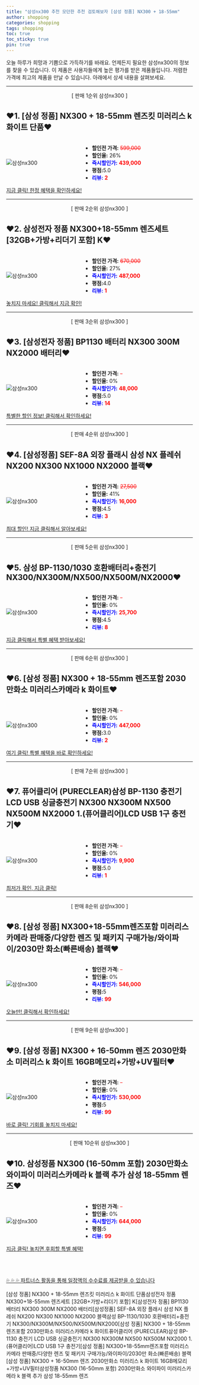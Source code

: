```yaml
---
title: "삼성nx300 추천 모던한 추천 검토해보자 [삼성 정품] NX300 + 18-55mm"
author: shopping
categories: shopping
tags: shopping
toc: true
toc_sticky: true
pin: true
---
```

오늘 하루가 희망과 기쁨으로 가득하기를 바래요. 언제든지 필요한 삼성nx300의 정보를 찾을 수 있습니다. 이 제품은 사용자들에게 높은 평가를 받은 제품들입니다. 저렴한 가격에 최고의 제품을 만날 수 있습니다. 아래에서 상세 내용을 살펴보세요.

---
<p class="toplist" style="margin: 0 auto; display: block; width: fit-content;">[ 판매 1순위 삼성nx300 ]</p>

<h2><strong>❤️1. [삼성 정품] NX300 + 18-55mm 렌즈킷 미러리스 k 화이트 단품❤️</strong></h2>

<div style="display: flex; align-items: center;">
    <div style="flex: 0.4;">
        <img src="https://thumbnail9.coupangcdn.com/thumbnails/remote/230x230ex/image/vendor_inventory/da66/9b3ca32c603457c61f59766d546c5b71a6c15d10707157e008bd79634555.png" alt="삼성nx300" style="max-width: 100%;">
    </div>
    <div style="flex: 0.6; margin-left: 10px;">
        <ul>
            <li><strong>할인전 가격:</strong> <del style="color: red;">599,000</del></li>
            <li><strong>할인율:</strong> 26%</li>
            <li><span style='color:blue'><strong>즉시할인가:</strong></span> <span style='color:red'><strong>439,000</strong></span></li>
            <li><strong>평점:</strong>5.0</li>
            <li><span style='color:blue'><strong>리뷰:</strong></span> <span style='color:red'><strong>2</strong></span></li>
        </ul>
    </div>
</div>
<div class="center">
    <a href="https://William4Davisa.github.io?lptag=AF9450613&subid=githubio&pageKey=5185899813&traceid=V0-153&itemId=7186871383&vendorItemId=90703942435" class="myButton">
        지금 클릭! 한정 혜택을 확인하세요!
    </a>
</div>


---
<p class="toplist" style="margin: 0 auto; display: block; width: fit-content;">[ 판매 2순위 삼성nx300 ]</p>

<h2><strong>❤️2. 삼성전자 정품 NX300+18-55mm 렌즈세트 [32GB+가방+리더기 포함] K❤️</strong></h2>

<div style="display: flex; align-items: center;">
    <div style="flex: 0.4;">
        <img src="https://thumbnail9.coupangcdn.com/thumbnails/remote/230x230ex/image/vendor_inventory/9e80/2901e98adf9023da81cf19b70f4a803247d4c4d5305484455f054dd922b2.jpg" alt="삼성nx300" style="max-width: 100%;">
    </div>
    <div style="flex: 0.6; margin-left: 10px;">
        <ul>
            <li><strong>할인전 가격:</strong> <del style="color: red;">670,000</del></li>
            <li><strong>할인율:</strong> 27%</li>
            <li><span style='color:blue'><strong>즉시할인가:</strong></span> <span style='color:red'><strong>487,000</strong></span></li>
            <li><strong>평점:</strong>4.0</li>
            <li><span style='color:blue'><strong>리뷰:</strong></span> <span style='color:red'><strong>1</strong></span></li>
        </ul>
    </div>
</div>
<div class="center">
    <a href="https://William4Davisa.github.io?lptag=AF9450613&subid=githubio&pageKey=7405807237&traceid=V0-153&itemId=19177683280&vendorItemId=86295642843" class="myButton">
        놓치지 마세요! 클릭해서 지금 확인!
    </a>
</div>


---
<p class="toplist" style="margin: 0 auto; display: block; width: fit-content;">[ 판매 3순위 삼성nx300 ]</p>

<h2><strong>❤️3. [삼성전자 정품] BP1130 배터리 NX300 300M NX2000 배터리❤️</strong></h2>

<div style="display: flex; align-items: center;">
    <div style="flex: 0.4;">
        <img src="https://thumbnail7.coupangcdn.com/thumbnails/remote/230x230ex/image/vendor_inventory/f459/82162773038709bcc41e4a6eba11104cf9bfaf3dcb1581814814478bb5fa.jpg" alt="삼성nx300" style="max-width: 100%;">
    </div>
    <div style="flex: 0.6; margin-left: 10px;">
        <ul>
            <li><strong>할인전 가격:</strong> <del style="color: red;">-</del></li>
            <li><strong>할인율:</strong> 0%</li>
            <li><span style='color:blue'><strong>즉시할인가:</strong></span> <span style='color:red'><strong>48,000</strong></span></li>
            <li><strong>평점:</strong>5.0</li>
            <li><span style='color:blue'><strong>리뷰:</strong></span> <span style='color:red'><strong>14</strong></span></li>
        </ul>
    </div>
</div>
<div class="center">
    <a href="https://William4Davisa.github.io?lptag=AF9450613&subid=githubio&pageKey=6509182164&traceid=V0-153&itemId=14369743517&vendorItemId=81614112275" class="myButton">
        특별한 할인 정보! 클릭해서 확인하세요!
    </a>
</div>


---
<p class="toplist" style="margin: 0 auto; display: block; width: fit-content;">[ 판매 4순위 삼성nx300 ]</p>

<h2><strong>❤️4. [삼성정품] SEF-8A 외장 플래시 삼성 NX 플레쉬 NX200 NX300 NX1000 NX2000 블랙❤️</strong></h2>

<div style="display: flex; align-items: center;">
    <div style="flex: 0.4;">
        <img src="https://thumbnail9.coupangcdn.com/thumbnails/remote/230x230ex/image/vendor_inventory/8fe3/b5b977c4520b0675298abee515c9fd332f2cc90fb40c4a0ca0ef447143a4.jpg" alt="삼성nx300" style="max-width: 100%;">
    </div>
    <div style="flex: 0.6; margin-left: 10px;">
        <ul>
            <li><strong>할인전 가격:</strong> <del style="color: red;">27,500</del></li>
            <li><strong>할인율:</strong> 41%</li>
            <li><span style='color:blue'><strong>즉시할인가:</strong></span> <span style='color:red'><strong>16,000</strong></span></li>
            <li><strong>평점:</strong>4.5</li>
            <li><span style='color:blue'><strong>리뷰:</strong></span> <span style='color:red'><strong>3</strong></span></li>
        </ul>
    </div>
</div>
<div class="center">
    <a href="https://William4Davisa.github.io?lptag=AF9450613&subid=githubio&pageKey=6482460585&traceid=V0-153&itemId=14197029451&vendorItemId=81442630279" class="myButton">
        최대 할인! 지금 클릭해서 알아보세요!
    </a>
</div>


---
<p class="toplist" style="margin: 0 auto; display: block; width: fit-content;">[ 판매 5순위 삼성nx300 ]</p>

<h2><strong>❤️5. 삼성 BP-1130/1030 호환배터리+충전기 NX300/NX300M/NX500/NX500M/NX2000❤️</strong></h2>

<div style="display: flex; align-items: center;">
    <div style="flex: 0.4;">
        <img src="https://thumbnail7.coupangcdn.com/thumbnails/remote/230x230ex/image/vendor_inventory/106f/4dba6927af3e09ae861597785484a26b978a93dbe2fa45929db4ea72403e.jpg" alt="삼성nx300" style="max-width: 100%;">
    </div>
    <div style="flex: 0.6; margin-left: 10px;">
        <ul>
            <li><strong>할인전 가격:</strong> <del style="color: red;">-</del></li>
            <li><strong>할인율:</strong> 0%</li>
            <li><span style='color:blue'><strong>즉시할인가:</strong></span> <span style='color:red'><strong>25,700</strong></span></li>
            <li><strong>평점:</strong>4.5</li>
            <li><span style='color:blue'><strong>리뷰:</strong></span> <span style='color:red'><strong>8</strong></span></li>
        </ul>
    </div>
</div>
<div class="center">
    <a href="https://William4Davisa.github.io?lptag=AF9450613&subid=githubio&pageKey=7611489938&traceid=V0-153&itemId=20160037325&vendorItemId=87252573488" class="myButton">
        지금 클릭해서 특별 혜택 받아보세요!
    </a>
</div>


---
<p class="toplist" style="margin: 0 auto; display: block; width: fit-content;">[ 판매 6순위 삼성nx300 ]</p>

<h2><strong>❤️6. [삼성 정품] NX300 + 18-55mm 렌즈포함 2030만화소 미러리스카메라 k 화이트❤️</strong></h2>

<div style="display: flex; align-items: center;">
    <div style="flex: 0.4;">
        <img src="https://thumbnail9.coupangcdn.com/thumbnails/remote/230x230ex/image/vendor_inventory/9e80/2901e98adf9023da81cf19b70f4a803247d4c4d5305484455f054dd922b2.jpg" alt="삼성nx300" style="max-width: 100%;">
    </div>
    <div style="flex: 0.6; margin-left: 10px;">
        <ul>
            <li><strong>할인전 가격:</strong> <del style="color: red;">-</del></li>
            <li><strong>할인율:</strong> 0%</li>
            <li><span style='color:blue'><strong>즉시할인가:</strong></span> <span style='color:red'><strong>447,000</strong></span></li>
            <li><strong>평점:</strong>3.0</li>
            <li><span style='color:blue'><strong>리뷰:</strong></span> <span style='color:red'><strong>2</strong></span></li>
        </ul>
    </div>
</div>
<div class="center">
    <a href="https://William4Davisa.github.io?lptag=AF9450613&subid=githubio&pageKey=5185899327&traceid=V0-153&itemId=7186869407&vendorItemId=74477950449" class="myButton">
        여기 클릭! 특별 혜택을 바로 확인하세요!
    </a>
</div>


---
<p class="toplist" style="margin: 0 auto; display: block; width: fit-content;">[ 판매 7순위 삼성nx300 ]</p>

<h2><strong>❤️7. 퓨어클리어 (PURECLEAR)삼성 BP-1130 충전기 LCD USB 싱글충전기 NX300 NX300M NX500 NX500M NX2000 1.(퓨어클리어)LCD USB 1구 충전기❤️</strong></h2>

<div style="display: flex; align-items: center;">
    <div style="flex: 0.4;">
        <img src="https://thumbnail9.coupangcdn.com/thumbnails/remote/230x230ex/image/vendor_inventory/de24/6428fd6b8f7d9f032d20f45e72d953529ff2fc40394bfded9638a78e17c4.jpg" alt="삼성nx300" style="max-width: 100%;">
    </div>
    <div style="flex: 0.6; margin-left: 10px;">
        <ul>
            <li><strong>할인전 가격:</strong> <del style="color: red;">-</del></li>
            <li><strong>할인율:</strong> 0%</li>
            <li><span style='color:blue'><strong>즉시할인가:</strong></span> <span style='color:red'><strong>9,900</strong></span></li>
            <li><strong>평점:</strong>5.0</li>
            <li><span style='color:blue'><strong>리뷰:</strong></span> <span style='color:red'><strong>1</strong></span></li>
        </ul>
    </div>
</div>
<div class="center">
    <a href="https://William4Davisa.github.io?lptag=AF9450613&subid=githubio&pageKey=1241234683&traceid=V0-153&itemId=2236853215&vendorItemId=70234364534" class="myButton">
        최저가 확인, 지금 클릭!
    </a>
</div>


---
<p class="toplist" style="margin: 0 auto; display: block; width: fit-content;">[ 판매 8순위 삼성nx300 ]</p>

<h2><strong>❤️8. [삼성 정품] NX300+18-55mm렌즈포함 미러리스 카메라 판매중/다양한 렌즈 및 패키지 구매가능/와이파이/2030만 화소(빠른배송) 블랙❤️</strong></h2>

<div style="display: flex; align-items: center;">
    <div style="flex: 0.4;">
        <img src="https://thumbnail9.coupangcdn.com/thumbnails/remote/230x230ex/image/vendor_inventory/0393/819f0d33cf9449c9eec983e24d91f8236c7f58549a8a7788833e306b5adf.jpeg" alt="삼성nx300" style="max-width: 100%;">
    </div>
    <div style="flex: 0.6; margin-left: 10px;">
        <ul>
            <li><strong>할인전 가격:</strong> <del style="color: red;">-</del></li>
            <li><strong>할인율:</strong> 0%</li>
            <li><span style='color:blue'><strong>즉시할인가:</strong></span> <span style='color:red'><strong>546,000</strong></span></li>
            <li><strong>평점:</strong>5</li>
            <li><span style='color:blue'><strong>리뷰:</strong></span> <span style='color:red'><strong>99</strong></span></li>
        </ul>
    </div>
</div>
<div class="center">
    <a href="https://William4Davisa.github.io?lptag=AF9450613&subid=githubio&pageKey=5185941100&traceid=V0-153&itemId=7187032466&vendorItemId=74478320159" class="myButton">
        오늘만! 클릭해서 확인하세요!
    </a>
</div>


---
<p class="toplist" style="margin: 0 auto; display: block; width: fit-content;">[ 판매 9순위 삼성nx300 ]</p>

<h2><strong>❤️9. [삼성 정품] NX300 + 16-50mm 렌즈 2030만화소 미러리스 k 화이트 16GB메모리+가방+UV필터❤️</strong></h2>

<div style="display: flex; align-items: center;">
    <div style="flex: 0.4;">
        <img src="https://thumbnail7.coupangcdn.com/thumbnails/remote/230x230ex/image/vendor_inventory/0b36/624d92657b06e62d455e4c130c7dcc3435106db52234e126d3abda68aa5d.jpeg" alt="삼성nx300" style="max-width: 100%;">
    </div>
    <div style="flex: 0.6; margin-left: 10px;">
        <ul>
            <li><strong>할인전 가격:</strong> <del style="color: red;">-</del></li>
            <li><strong>할인율:</strong> 0%</li>
            <li><span style='color:blue'><strong>즉시할인가:</strong></span> <span style='color:red'><strong>530,000</strong></span></li>
            <li><strong>평점:</strong>5</li>
            <li><span style='color:blue'><strong>리뷰:</strong></span> <span style='color:red'><strong>99</strong></span></li>
        </ul>
    </div>
</div>
<div class="center">
    <a href="https://William4Davisa.github.io?lptag=AF9450613&subid=githubio&pageKey=5185344553&traceid=V0-153&itemId=7184465935&vendorItemId=74474986307" class="myButton">
        바로 클릭! 기회를 놓치지 마세요!
    </a>
</div>


---
<p class="toplist" style="margin: 0 auto; display: block; width: fit-content;">[ 판매 10순위 삼성nx300 ]</p>

<h2><strong>❤️10. 삼성정품 NX300 (16-50mm 포함) 2030만화소 와이파이 미러리스카메라 k 블랙 추가 삼성 18-55mm 렌즈❤️</strong></h2>

<div style="display: flex; align-items: center;">
    <div style="flex: 0.4;">
        <img src="https://thumbnail7.coupangcdn.com/thumbnails/remote/230x230ex/image/vendor_inventory/3347/0180c098302cf4ccdb863ea884c98880af7c98a39ba293bd20cd3250e324.jpeg" alt="삼성nx300" style="max-width: 100%;">
    </div>
    <div style="flex: 0.6; margin-left: 10px;">
        <ul>
            <li><strong>할인전 가격:</strong> <del style="color: red;">-</del></li>
            <li><strong>할인율:</strong> 0%</li>
            <li><span style='color:blue'><strong>즉시할인가:</strong></span> <span style='color:red'><strong>644,000</strong></span></li>
            <li><strong>평점:</strong>5</li>
            <li><span style='color:blue'><strong>리뷰:</strong></span> <span style='color:red'><strong>99</strong></span></li>
        </ul>
    </div>
</div>
<div class="center">
    <a href="https://William4Davisa.github.io?lptag=AF9450613&subid=githubio&pageKey=5185408441&traceid=V0-153&itemId=7184744823&vendorItemId=74475361554" class="myButton">
        지금 클릭! 놓치면 후회할 특별 혜택!
    </a>
</div>

<br><br><br>[💦 💦 💦 파트너스 활동을 통해 일정액의 수수료를 제공받을 수 있습니다](https://link.coupang.com/a/bcpT2c)<br><br>[삼성 정품] NX300 + 18-55mm 렌즈킷 미러리스 k 화이트 단품삼성전자 정품 NX300+18-55mm 렌즈세트 [32GB+가방+리더기 포함] K[삼성전자 정품] BP1130 배터리 NX300 300M NX2000 배터리[삼성정품] SEF-8A 외장 플래시 삼성 NX 플레쉬 NX200 NX300 NX1000 NX2000 블랙삼성 BP-1130/1030 호환배터리+충전기 NX300/NX300M/NX500/NX500M/NX2000[삼성 정품] NX300 + 18-55mm 렌즈포함 2030만화소 미러리스카메라 k 화이트퓨어클리어 (PURECLEAR)삼성 BP-1130 충전기 LCD USB 싱글충전기 NX300 NX300M NX500 NX500M NX2000 1.(퓨어클리어)LCD USB 1구 충전기[삼성 정품] NX300+18-55mm렌즈포함 미러리스 카메라 판매중/다양한 렌즈 및 패키지 구매가능/와이파이/2030만 화소(빠른배송) 블랙[삼성 정품] NX300 + 16-50mm 렌즈 2030만화소 미러리스 k 화이트 16GB메모리+가방+UV필터삼성정품 NX300 (16-50mm 포함) 2030만화소 와이파이 미러리스카메라 k 블랙 추가 삼성 18-55mm 렌즈